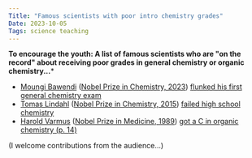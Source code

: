 ```yaml
---
Title: "Famous scientists with poor intro chemistry grades"
Date: 2023-10-05
Tags: science teaching 
---
```


**To encourage the youth: A list of famous scientists who are "on the record" about receiving poor grades in general chemistry or organic chemistry...***

- [Moungi Bawendi](https://en.wikipedia.org/wiki/Moungi_Bawendi) ([Nobel Prize in Chemistry, 2023](https://www.nobelprize.org/prizes/chemistry/2023/bawendi/facts/)) [flunked his first general chemistry exam](https://phys.org/news/2023-10-nobel-chemistry-winner-flunked-college.html)
- [Tomas Lindahl](https://en.wikipedia.org/wiki/Tomas_Lindahl) ([Nobel Prize in Chemistry, 2015](https://www.nobelprize.org/prizes/chemistry/2015/lindahl/facts/)) [failed high school chemistry](https://www.timesnownews.com/the-buzz/article/meet-tomas-lindahl-the-nobel-laureate-in-chemistry-who-failed-the-subject-in-high-school/713435)
- [Harold Varmus](https://en.wikipedia.org/wiki/Harold_E._Varmus) ([Nobel Prize in Medicine, 1989](https://www.nobelprize.org/prizes/medicine/1989/varmus/facts/)) [got a C in organic chemistry (p. 14)](https://amzn.to/46tQnzk) 

(I welcome contributions from the audience...)
